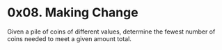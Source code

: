 #  0x08. Making Change

Given a pile of coins of different values, determine the fewest number of coins needed to meet a given amount total.